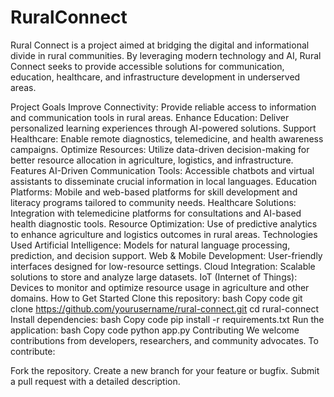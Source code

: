 # RuralConnect

Rural Connect is a project aimed at bridging the digital and informational divide in rural communities. By leveraging modern technology and AI, Rural Connect seeks to provide accessible solutions for communication, education, healthcare, and infrastructure development in underserved areas.

Project Goals
Improve Connectivity: Provide reliable access to information and communication tools in rural areas.
Enhance Education: Deliver personalized learning experiences through AI-powered solutions.
Support Healthcare: Enable remote diagnostics, telemedicine, and health awareness campaigns.
Optimize Resources: Utilize data-driven decision-making for better resource allocation in agriculture, logistics, and infrastructure.
Features
AI-Driven Communication Tools: Accessible chatbots and virtual assistants to disseminate crucial information in local languages.
Education Platforms: Mobile and web-based platforms for skill development and literacy programs tailored to community needs.
Healthcare Solutions: Integration with telemedicine platforms for consultations and AI-based health diagnostic tools.
Resource Optimization: Use of predictive analytics to enhance agriculture and logistics outcomes in rural areas.
Technologies Used
Artificial Intelligence: Models for natural language processing, prediction, and decision support.
Web & Mobile Development: User-friendly interfaces designed for low-resource settings.
Cloud Integration: Scalable solutions to store and analyze large datasets.
IoT (Internet of Things): Devices to monitor and optimize resource usage in agriculture and other domains.
How to Get Started
Clone this repository:
bash
Copy code
git clone https://github.com/yourusername/rural-connect.git
cd rural-connect
Install dependencies:
bash
Copy code
pip install -r requirements.txt
Run the application:
bash
Copy code
python app.py
Contributing
We welcome contributions from developers, researchers, and community advocates. To contribute:

Fork the repository.
Create a new branch for your feature or bugfix.
Submit a pull request with a detailed description.

